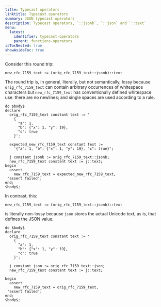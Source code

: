 ```yaml
---
title: Typecast operators
linktitle: Typecast operators
summary: JSON typecast operators
description: Typecast operators, `::jsonb`, `::json` and `::text`
menu:
  latest:
    identifier: typecast-operators
    parent: functions-operators
isTocNested: true
showAsideToc: true
---
```



Consider this round trip:

```
new_rfc_7159_text := (orig_rfc_7159_text::jsonb)::text
```

The round trip is, in general, literally, but not semantically, lossy because `orig_rfc_7159_text` can contain arbitrary occurrences of whitespace characters but `new_rfc_7159_text` has conventionally defined whitespace use: there are no newlines; and single spaces are used according to a rule.

```postgresql
do $body$
declare
  orig_rfc_7159_text constant text := '
    {
      "a": 1,
      "b": {"x": 1, "y": 19},
      "c": true
    }';

  expected_new_rfc_7159_text constant text :=
    '{"a": 1, "b": {"x": 1, "y": 19}, "c": true}';

  j constant jsonb := orig_rfc_7159_text::jsonb;
  new_rfc_7159_text constant text := j::text;
begin
  assert
    new_rfc_7159_text = expected_new_rfc_7159_text,
 'assert failed';
end;
$body$;
```

In contrast, this:

```
new_rfc_7159_text := (orig_rfc_7159_text::jsonb)::text
```

is literally non-lossy because `json` stores the actual Unicode text, as is, that defines the JSON value.

```postgresql
do $body$
declare
  orig_rfc_7159_text constant text := '
    {
      "a": 1,
      "b": {"x": 1, "y": 19},
      "c": true
    }';

  j constant json := orig_rfc_7159_text::json;
  new_rfc_7159_text constant text := j::text;

begin
  assert
    new_rfc_7159_text = orig_rfc_7159_text,
 'assert failed';
end;
$body$;
```
